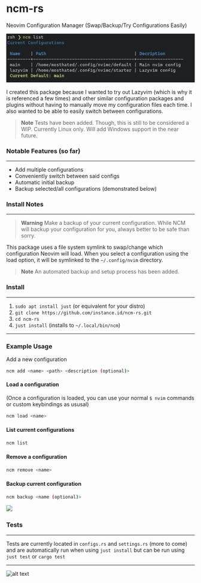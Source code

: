 # ncm-rs

Neovim Configuration Manager (Swap/Backup/Try Configurations Easily)

<img src="media/list_example.png">

I created this package because I wanted to try out Lazyvim (which is why it is referenced a few times) and other similar configuration packages and plugins without having to manually move my configuration files each time. I also wanted to be able to easily switch between configurations.

> **Note**
> Tests have been added. Though, this is still to be considered a WIP. Currently Linux only. Will add Windows support in the near future.

### Notable Features (so far)

---

- Add multiple configurations
- Conveniently switch between said configs
- Automatic initial backup
- Backup selected/all configurations (demonstrated below)


### Install Notes

---

> **Warning** 
> Make a backup of your current configuration. While NCM will backup your configuration for you, always better to be safe than sorry.

This package uses a file system symlink to swap/change which configuration Neovim will load.
When you select a configuration using the load option, it will be symlinked to the `~/.config/nvim` directory.

> **Note**
> An automated backup and setup process has been added.

### Install
---
    
1. `sudo apt install just` (or equivalent for your distro)
2. `git clone https://github.com/instance.id/ncm-rs.git`
3. `cd ncm-rs`
4. `just install` (installs to `~/.local/bin/ncm`)

---
### Example Usage


Add a new configuration

```bash
ncm add <name> <path> <description (optional)>
```

#### Load a configuration
(Once a configuration is loaded, you can use your normal `$ nvim` commands or custom keybindings as ususal)

```bash
ncm load <name>
```

#### List current configurations

```bash
ncm list
```

#### Remove a configuration

```bash
ncm remove <name>
```

#### Backup current configuration

```bash
ncm backup <name (optional)> 
```

<img src="media/config_backup.gif" width="700px">


### Tests

---

Tests are currently located in `configs.rs` and `settings.rs` (more to come) and are automatically run when using `just install` but can be run using `just test` or `cargo test` 

---
![alt text](https://i.imgur.com/cg5ow2M.png "instance.id")
